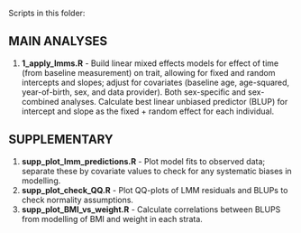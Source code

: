 Scripts in this folder:

## MAIN ANALYSES

1. **1_apply_lmms.R** - Build linear mixed effects models for effect of time (from baseline measurement) on trait, allowing for fixed and random intercepts and slopes; adjust for covariates (baseline age, age-squared, year-of-birth, sex, and data provider). Both sex-specific and sex-combined analyses. Calculate best linear unbiased predictor (BLUP) for intercept and slope as the fixed + random effect for each individual. 

## SUPPLEMENTARY

1. **supp_plot_lmm_predictions.R** - Plot model fits to observed data; separate these by covariate values to check for any systematic biases in modelling.
2. **supp_plot_check_QQ.R** - Plot QQ-plots of LMM residuals and BLUPs to check normality assumptions.
3. **supp_plot_BMI_vs_weight.R** - Calculate correlations between BLUPS from modelling of BMI and weight in each strata.

